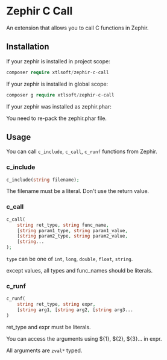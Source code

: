 # Zephir C Call

An extension that allows you to call C functions in Zephir.

## Installation

If your zephir is installed in project scope:

```php
composer require xtlsoft/zephir-c-call
```

If your zephir is installed in global scope:

```php
composer g require xtlsoft/zephir-c-call
```

If your zephir was installed as zephir.phar:

You need to re-pack the zephir.phar file.

## Usage

You can call `c_include`, `c_call`, `c_runf` functions from Zephir.

### c_include

```php
c_include(string filename);
```

The filename must be a literal. Don't use the return value.

### c_call

```php
c_call(
    string ret_type, string func_name,
    [string param1_type, string param1_value,
    [string param2_type, string param2_value,
    [string...
);
```

`type` can be one of `int`, `long`, `double`, `float`, `string`.

except values, all types and func_names should be literals.

### c_runf

```php
c_runf(
    string ret_type, string expr,
    [string arg1, [string arg2, [string arg3...
)
```

ret_type and expr must be literals.

You can access the arguments using \${1}, \${2}, \${3}... in expr.

All arguments are `zval*` typed.
